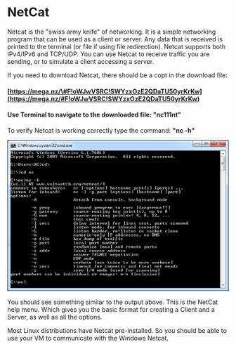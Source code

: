 # **NetCat**

Netcat is the "swiss army knife" of networking. It is a simple networking program that can be used as a client or server. Any data that is received is printed to the terminal \(or file if using file redirection\). Netcat supports both IPv4/IPv6 and TCP/UDP. You can use Netcat to receive traffic you are sending, or to simulate a client accessing a server.

If you need to download Netcat, there should be a copt in the download file:

#### [https://mega.nz/\#F!oWJwVSRC!SWYzxOzE2QDaTU50yrKrKw](https://mega.nz/#F!oWJwVSRC!SWYzxOzE2QDaTU50yrKrKw)

#### Use Terminal to navigate to the downloaded file: "**nc111nt"**

To verify Netcat is working correctly type the command: **"nc -h"**

![](/assets/getfile.jpg)

You should see something similar to the output above.  This is the NetCat help menu.  Which gives you the basic format for creating a Client and a Server, as well as all the options.

Most Linux distributions have Netcat pre-installed.  So you should be able to use your VM to communicate with the Windows Netcat.





